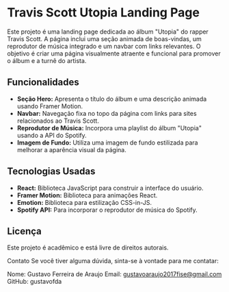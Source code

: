 # Travis Scott Utopia Landing Page

Este projeto é uma landing page dedicada ao álbum "Utopia" do rapper Travis Scott. A página inclui uma seção animada de boas-vindas, um reprodutor de música integrado e um navbar com links relevantes. O objetivo é criar uma página visualmente atraente e funcional para promover o álbum e a turnê do artista.

## Funcionalidades

- **Seção Hero:** Apresenta o título do álbum e uma descrição animada usando Framer Motion.
- **Navbar:** Navegação fixa no topo da página com links para sites relacionados ao Travis Scott.
- **Reprodutor de Música:** Incorpora uma playlist do álbum "Utopia" usando a API do Spotify.
- **Imagem de Fundo:** Utiliza uma imagem de fundo estilizada para melhorar a aparência visual da página.

## Tecnologias Usadas

- **React:** Biblioteca JavaScript para construir a interface do usuário.
- **Framer Motion:** Biblioteca para animações React.
- **Emotion:** Biblioteca para estilização CSS-in-JS.
- **Spotify API:** Para incorporar o reprodutor de música do Spotify.

 ## Licença
  Este projeto é acadêmico e está livre de direitos autorais.

Contato
Se você tiver alguma dúvida, sinta-se à vontade para me contatar:

Nome: Gustavo Ferreira de Araujo
Email: gustavoaraujo2017fise@gmail.com
GitHub: gustavofda